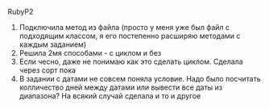 RubyP2
1. Подключила метод из файла (просто у меня уже был файл с подходящим классом, я его постепенно расширяю методами с каждым заданием)
2. Решила 2мя способами  - с циклом и без
3. Если чесно, даже не понимаю как это сделать циклом. Сделала через сорт пока
4. В задании с датами не совсем поняла условие. Надо было посчитать колличество дней между датами или вывести все даты из диапазона? На всякий случай сделала и то и другое
